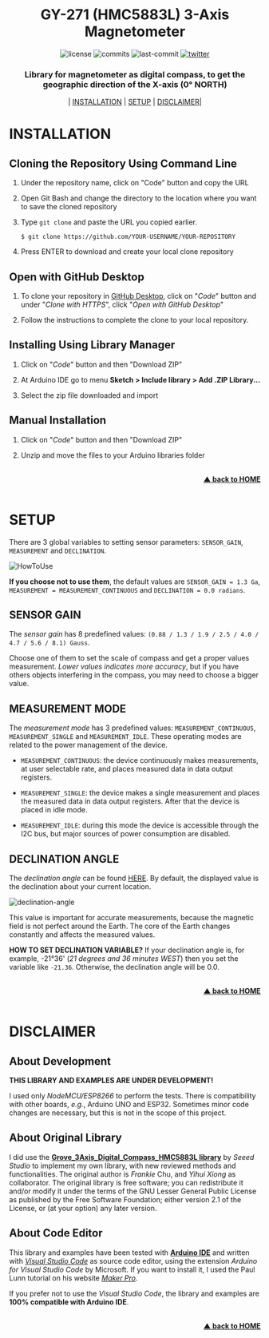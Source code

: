 <div id="home" align="center">
  <h1>GY-271 (HMC5883L) 3-Axis Magnetometer</h1>
  
  ![license](https://badgen.net/github/license/helviorubens/ESP8266-IMU)
  ![commits](https://badgen.net/github/commits/helviorubens/ESP8266-IMU/)
  ![last-commit](https://badgen.net/github/last-commit/helviorubens/ESP8266-IMU)
  [![twitter](https://badgen.net/badge/icon/helviorubens?icon=twitter&label)](https://twitter.com/helviorubens)
    
  <h3>Library for magnetometer as digital compass, to get the geographic direction of the X-axis (0° NORTH)</h3>
  
  | <a href="#installation">INSTALLATION</a>
  | <a href="#setup">SETUP</a>
  | <a href="#disclaimer">DISCLAIMER</a>|
  
</div>

# INSTALLATION

## Cloning the Repository Using Command Line

1. Under the repository name, click on "Code" button and copy the URL

2. Open Git Bash and change the directory to the location where you want to save the cloned repository

3. Type `git clone` and paste the URL you copied earlier.

    `$ git clone https://github.com/YOUR-USERNAME/YOUR-REPOSITORY`

4. Press ENTER to download and create your local clone repository

## Open with GitHub Desktop

1. To clone your repository in [GitHub Desktop](https://desktop.github.com/), click on "*Code*" button and under "*Clone with HTTPS*", click "*Open with GitHub Desktop*"

2. Follow the instructions to complete the clone to your local repository.

## Installing Using Library Manager

1. Click on "*Code*" button and then "Download ZIP"

2. At Arduino IDE go to menu **Sketch > Include library > Add .ZIP Library...**

3. Select the zip file downloaded and import

## Manual Installation

1. Click on "*Code*" button and then "Download ZIP"

2. Unzip and move the files to your Arduino libraries folder

<br/>
<div align="right">
    <b><a href="#home">▲ back to HOME</a></b>
</div>
<br/>

# SETUP

There are 3 global variables to setting sensor parameters: `SENSOR_GAIN`, `MEASUREMENT` and `DECLINATION`.

![HowToUse](https://drive.google.com/uc?export=view&id=1L-K5pJV8laFztU87CuPY1b60U7e13Ihr)

**If you choose not to use them**, the default values are `SENSOR_GAIN = 1.3 Ga`, `MEASUREMENT = MEASUREMENT_CONTINUOUS` and `DECLINATION = 0.0 radians`. 

## SENSOR GAIN

The *sensor gain* has 8 predefined values: `(0.88 / 1.3 / 1.9 / 2.5 / 4.0 / 4.7 / 5.6 / 8.1) Gauss`.

Choose one of them to set the scale of compass and get a proper values measurement. *Lower values indicates more accuracy*, but if you have others objects interfering in the compass, you may need to choose a bigger value.

## MEASUREMENT MODE

The *measurement mode* has 3 predefined values: `MEASUREMENT_CONTINUOUS`, `MEASUREMENT_SINGLE` and `MEASUREMENT_IDLE`. These operating modes are related to the power management of the device.

* `MEASUREMENT_CONTINUOUS`: the device continuously makes measurements, at user selectable rate, and places measured data in data output registers.

* `MEASUREMENT_SINGLE`: the device makes a single measurement and places the measured data in data output registers. After that the device is placed in idle mode.

* `MEASUREMENT_IDLE`: during this mode the device is accessible through the I2C bus, but major sources of power consumption are disabled.

## DECLINATION ANGLE

The *declination angle* can be found [HERE](http://www.magnetic-declination.com/). By default, the displayed value is the declination about your current location.

![declination-angle](https://drive.google.com/uc?export=view&id=1TmYVQeT8nF58HJG3bRKtE7ZwprCa5h1Z)

This value is important for accurate measurements, because the magnetic field is not perfect around the Earth. The core of the Earth changes constantly and affects the measured values.

**HOW TO SET DECLINATION VARIABLE?** If your declination angle is, for example, -21°36' (*21 degrees and 36 minutes WEST*) then you set the variable like `-21.36`. Otherwise, the declination angle will be 0.0.

<br/>
<div align="right">
    <b><a href="#home">▲ back to HOME</a></b>
</div>
<br/>

# DISCLAIMER

## About Development

**THIS LIBRARY AND EXAMPLES ARE UNDER DEVELOPMENT!**

I used only *NodeMCU/ESP8266* to perform the tests. There is compatibility with other boards, *e.g.*, Arduino UNO and ESP32. Sometimes minor code changes are necessary, but this is not in the scope of this project.

## About Original Library

I did use the **[Grove_3Axis_Digital_Compass_HMC5883L library](https://github.com/Seeed-Studio/Grove_3Axis_Digital_Compass_HMC5883L)** by *Seeed Studio* to implement my own library, with new reviewed methods and functionalities. The original author is *Frankie* Chu, and *Yihui Xiong* as collaborator. The original library is free software; you can redistribute it and/or modify it under the terms of the GNU Lesser General Public License as published by the Free Software Foundation; either version 2.1 of the License, or (at your option) any later version.

## About Code Editor

This library and examples have been tested with [**Arduino IDE**](https://www.arduino.cc/) and written with [*Visual Studio Code*](https://code.visualstudio.com/) as source code editor, using the extension *Arduino for Visual Studio Code* by Microsoft. If you want to install it, I used the Paul Lunn tutorial on his website [*Maker Pro*](https://maker.pro/arduino/tutorial/how-to-use-visual-studio-code-for-arduino).

If you prefer not to use the *Visual Studio Code*, the library and examples are **100% compatible with Arduino IDE**.

<br/>
<div align="right">
    <b><a href="#home">▲ back to HOME</a></b>
</div>
<br/>